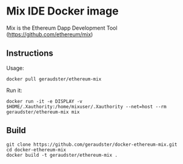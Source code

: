 # Mix IDE Docker image

Mix is the Ethereum Dapp Development Tool (https://github.com/ethereum/mix)

## Instructions

Usage:

    docker pull geraudster/ethereum-mix


Run it:

    docker run -it -e DISPLAY -v $HOME/.Xauthority:/home/mixuser/.Xauthority --net=host --rm geraudster/ethereum-mix mix

## Build

    git clone https://github.com/geraudster/docker-ethereum-mix.git
    cd docker-ethereum-mix
    docker build -t geraudster/ethereum-mix .
 
